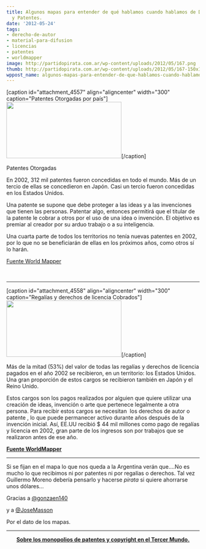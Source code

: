 ```yaml
---
title: Algunos mapas para entender de qué hablamos cuando hablamos de Derecho de Autor
  y Patentes.
date: '2012-05-24'
tags:
- derecho-de-autor
- material-para-difusion
- licencias
- patentes
- worldmapper
image: http://partidopirata.com.ar/wp-content/uploads/2012/05/167.png
thumb: http://partidopirata.com.ar/wp-content/uploads/2012/05/167-150x150.png
wppost_name: algunos-mapas-para-entender-de-que-hablamos-cuando-hablamos-de-derecho-de-autor-y-patentes
---
```


[caption id="attachment_4557" align="aligncenter" width="300" caption="Patentes Otorgadas por país"]<a href="http://partidopirata.com.ar/wp-content/uploads/2012/05/167.png"><img class="size-medium wp-image-4557" title="167" src="http://partidopirata.com.ar/wp-content/uploads/2012/05/167-300x147.png" alt="" width="300" height="147" /></a>[/caption]

Patentes Otorgadas

En 2002, 312 mil patentes fueron concedidas en todo el mundo. Más de un tercio de ellas se concedieron en Japón. Casi un tercio fueron concedidas en los Estados Unidos.

Una patente se supone que debe proteger a las ideas y a las invenciones que tienen las personas. Patentar algo, entonces permitirá que el titular de la patente le cobrar a otros por el uso de una idea o invención. El objetivo es premiar al creador por su arduo trabajo o a su inteligencia.

Una cuarta parte de todos los territorios no tenía nuevas patentes en 2002, por lo que no se beneficiarán de ellas en los próximos años, como otros sí lo harán.

<a href="http://www.worldmapper.org/display.php?selected=167" target="_blank">Fuente World Mapper</a>

&nbsp;

<hr />

[caption id="attachment_4558" align="aligncenter" width="300" caption="Regalías y derechos de licencia Cobrados"]<a href="http://partidopirata.com.ar/wp-content/uploads/2012/05/168.png"><img class="size-medium wp-image-4558" title="168" src="http://partidopirata.com.ar/wp-content/uploads/2012/05/168-300x147.png" alt="" width="300" height="147" /></a>[/caption]

Más de la mitad (53%) del valor de todas las regalías y derechos de licencia pagados en el año 2002 se recibieron, en un territorio: los Estados Unidos. Una gran proporción de estos cargos se recibieron también en Japón y el Reino Unido.

Estos cargos son los pagos realizados por alguien que quiere utilizar una creación de ideas, invención o arte que pertenece legalmente a otra persona. Para recibir estos cargos se necesitan  los derechos de autor o patente , lo que puede permanecer activo durante años después de la invención inicial. Así, EE.UU recibió $ 44 mil millones como pago de regalías y licencia en 2002, gran parte de los ingresos son por trabajos que se realizaron antes de ese año.

<strong><a href="http://www.worldmapper.org/display.php?selected=168" target="_blank">Fuente WorldMapper</a></strong>

<hr />

Si se fijan en el mapa lo que nos queda a la Argentina verán que....No es mucho lo que recibimos ni por patentes ni por regalías o derechos.
Tal vez Guillermo Moreno debería pensarlo y hacerse <em>pirata</em> si quiere ahorrarse unos dólares...

Gracias a <a href="https://twitter.com/#@gonzaen140" target="_blank">@gonzaen140</a>

y a
<a href="https://twitter.com/@JoseMasson" target="_blank">@JoseMasson</a>

Por el dato de los mapas.

<hr />
<p style="text-align: center;"><strong><a href="http://partidopirata.com.ar/4560/los-monopolios-del-copyright-y-de-patentes-son-una-explotacion-inmoral-del-tercer-mundo">Sobre los monopolios de patentes y copyright en el Tercer Mundo.</a></strong>
</p>
